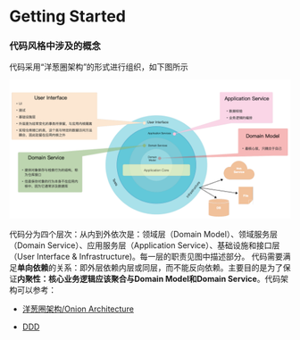 # Getting Started

### 代码风格中涉及的概念

代码采用“洋葱圈架构”的形式进行组织，如下图所示

![洋葱圈架构](./_design/洋葱圈架构.png)

代码分为四个层次：从内到外依次是：领域层（Domain Model）、领域服务层（Domain Service）、应用服务层（Application Service）、基础设施和接口层（User Interface & Infrastructure)。每一层的职责见图中描述部分。 代码需要满足**单向依赖**的关系：即外层依赖内层或同层，而不能反向依赖。主要目的是为了保证**内聚性：核心业务逻辑应该聚合与Domain Model和Domain Service**。代码架构可以参考：

- [洋葱圈架构/Onion Architecture](https://www.codeguru.com/csharp/csharp/cs_misc/designtechniques/understanding-onion-architecture.html)

- [DDD](https://en.wikipedia.org/wiki/Domain-driven_design)


